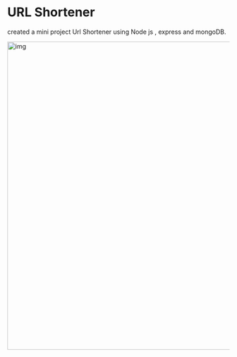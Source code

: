 # URL Shortener

created a mini project Url Shortener using Node js , express and mongoDB.

<img width="700" alt="img" src="https://user-images.githubusercontent.com/72658529/119212062-bc014e00-bad3-11eb-88e7-0f3a9b066821.png">
